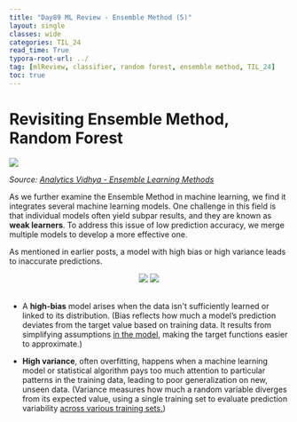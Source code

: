 ```yaml
---
title: "Day89 ML Review - Ensemble Method (5)"
layout: single
classes: wide
categories: TIL_24
read_time: True
typora-root-url: ../
tag: [mlReview, classifier, random forest, ensemble method, TIL_24]
toc: true 
---
```


# Revisiting Ensemble Method, Random Forest

<img src="/blog/images/2024-10-11-TIL24_Day89/82E621C9-1573-455E-8D34-E0340B9F2D1B.jpeg">

<I>Source: [Analytics Vidhya - Ensemble Learning Methods](https://www.analyticsvidhya.com/blog/2023/01/ensemble-learning-methods-bagging-boosting-and-stacking/)</I>

As we further examine the Ensemble Method in machine learning, we find it integrates several machine learning models. One challenge in this field is that individual models often yield subpar results, and they are known as **weak learners**. To address this issue of low prediction accuracy, we merge multiple models to develop a more effective one.

As mentioned in earlier posts, a model with high bias or high variance leads to inaccurate predictions.

<center>
  <img src="/blog/images/2024-10-11-TIL24_Day89/image-20241012112953805.png">
  <img src="/blog/images/2024-10-11-TIL24_Day89/image-20241012112959670.png"> <br><Br>
</center>




- A **high-bias** model arises when the data isn't sufficiently learned or linked to its distribution. (Bias reflects how much a model’s prediction deviates from the target value based on training data. It results from simplifying assumptions <u>in the model</u>, making the target functions easier to approximate.)

- **High variance**, often overfitting, happens when a machine learning model or statistical algorithm pays too much attention to particular patterns in the training data, leading to poor generalization on new, unseen data. (Variance measures how much a random variable diverges from its expected value, using a single training set to evaluate prediction variability <u>across various training sets.</u>)











<br><br>

